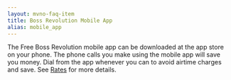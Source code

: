 ```yaml
---
layout: mvno-faq-item
title: Boss Revolution Mobile App
alias: mobile_app
---
```


The Free Boss Revolution mobile app can be downloaded at the app store on your phone.  The phone calls you make using the mobile app will save you money.  Dial from the app whenever you can to avoid airtime charges and save.  See <a href="index.html#rates-block" target="\_blank">Rates</a> for more details.
